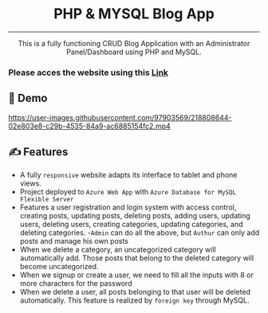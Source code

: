 <h1 align="center">PHP & MYSQL Blog App</h1>

---
<p align="center"> This is a fully functioning CRUD Blog Application with an Administrator Panel/Dashboard using PHP and MySQL.
    <br> 
</p>

### Please acces the website using this [Link](https://andrewblog.azurewebsites.net)

## 🚀 Demo

https://user-images.githubusercontent.com/97903569/218808644-02e803e8-c29b-4535-84a9-ac6885154fc2.mp4

## ✍️ Features 

- A fully `responsive` website adapts its interface to tablet and phone views.
- Project deployed to `Azure Web App` with `Azure Database for MySQL Flexible Server`
- Features a user registration and login system with access control, creating posts, updating posts, deleting posts, adding users, updating users, deleting users, creating categories, updating categories, and deleting categories.
-`Admin` can do all the above, but `Authur` can only add posts and manage his own posts
- When we delete a category, an uncategorized category will automatically add. Those posts that belong to the deleted category will become uncategorized.
- When we signup or create a user, we need to fill all the inputs with 8 or more characters for the password
- When we delete a user, all posts belonging to that user will be deleted automatically. This feature is realized by `foreign key` through MySQL.